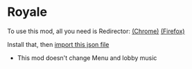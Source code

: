 # Royale
To use this mod, all you need is Redirector:
[(Chrome)](https://chrome.google.com/webstore/detail/redirector/ocgpenflpmgnfapjedencafcfakcekcd?hl=en) [(Firefox)](https://addons.mozilla.org/en-US/firefox/addon/redirector/)

Install that, then [import this json file](https://cdn.discordapp.com/attachments/533030902326886404/637042106581647390/marioRoyaleV2.json)
- This mod doesn't change Menu and lobby music
